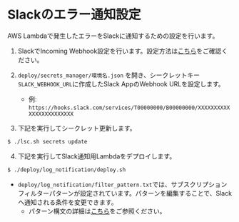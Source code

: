 # Slackのエラー通知設定

AWS Lambdaで発生したエラーをSlackに通知するための設定を行います。

1. SlackでIncoming Webhook設定を行います。設定方法は[こちら](https://api.slack.com/messaging/webhooks#getting-started)をご確認ください。

2. `deploy/secrets_manager/環境名.json` を開き、シークレットキー`SLACK_WEBHOOK_URL`に作成したSlack AppのWebhook URLを設定します。
    * 例: `https://hooks.slack.com/services/T00000000/B00000000/XXXXXXXXXXXXXXXXXXXXXXXX`

3. 下記を実行してシークレット更新します。

```bash
$ ./lsc.sh secrets update
```

4. 下記を実行してSlack通知用Lambdaをデプロイします。

```bash
$ ./deploy/log_notification/deploy.sh
```

* `deploy/log_notification/filter_pattern.txt`では、サブスクリプションフィルターパターンが設定されています。パターンを編集することで、Slackへ通知される条件を変更できます。
    * パターン構文の詳細は[こちら](https://docs.aws.amazon.com/ja_jp/AmazonCloudWatch/latest/logs/FilterAndPatternSyntax.html)をご参照ください。
